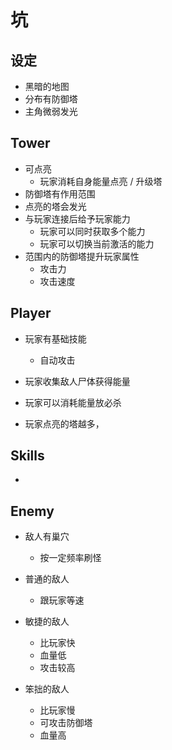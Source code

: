 # 坑

## 设定

- 黑暗的地图
- 分布有防御塔
- 主角微弱发光



## Tower

- 可点亮
  - 玩家消耗自身能量点亮 / 升级塔
- 防御塔有作用范围
- 点亮的塔会发光
- 与玩家连接后给予玩家能力
  - 玩家可以同时获取多个能力
  - 玩家可以切换当前激活的能力
- 范围内的防御塔提升玩家属性
  - 攻击力
  - 攻击速度





## Player

- 玩家有基础技能

  - 自动攻击

- 玩家收集敌人尸体获得能量

- 玩家可以消耗能量放必杀

- 玩家点亮的塔越多，

  

## Skills

- 





## Enemy

- 敌人有巢穴
  - 按一定频率刷怪

- 普通的敌人
  - 跟玩家等速



- 敏捷的敌人
  - 比玩家快
  - 血量低
  - 攻击较高



- 笨拙的敌人
  - 比玩家慢
  - 可攻击防御塔
  - 血量高